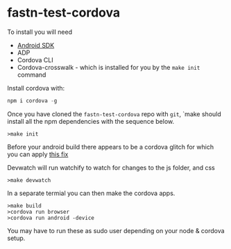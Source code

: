 fastn-test-cordova
==================

To install you will need 

* [Android SDK](https://developer.android.com/sdk/installing/index.html)
* ADP 
* Cordova CLI
* Cordova-crosswalk - which is installed for you by the `make init` command

Install cordova with:

```javascript
npm i cordova -g
```

Once you have cloned the `fastn-test-cordova` repo with `git`, `make should install all the npm dependencies with the sequence below.

```shell
>make init
```

Before your android build there appears to be a cordova glitch for which you can apply [this fix](http://stackoverflow.com/a/30240520/4830780)

Devwatch will run watchify to watch for changes to the js folder, and css

```
>make devwatch
```

In a separate termial you can then make the cordova apps.

```shell
>make build
>cordova run browser
>cordova run android -device

```

You may have to run these as sudo user depending on your node & cordova setup.
